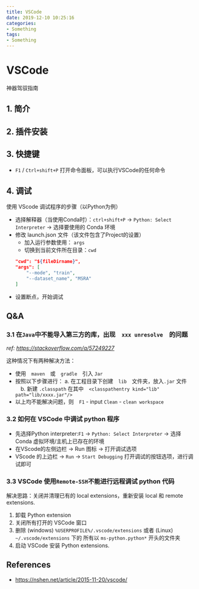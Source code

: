 ```yaml
---
title: VSCode
date: 2019-12-10 10:25:16
categories:
- Something
tags:
- Something
---
```


# VSCode

神器驾驭指南

## 1. 简介

## 2. 插件安装

## 3. 快捷键

- `F1` / `Ctrl+shift+P` 打开命令面板，可以执行VSCode的任何命令

## 4. 调试

使用 VScode 调试程序的步骤（以Python为例）

- 选择解释器（当使用Conda时）：`ctrl+shift+P` -> `Python: Select Interpreter` -> 选择要使用的 Conda 环境
- 修改 launch.json 文件（该文件包含了Project的设置）
  - 加入运行参数使用： `args`
  - 切换到当前文件所在目录：`cwd`
  ```json
  "cwd": "${fileDirname}",
  "args": [
      "--mode", "train",
      "--dataset_name", "MSRA"
  ]
  ```
- 设置断点，开始调试
## Q&A

### 3.1 在`Java`中不能导入第三方的库，出现　`xxx unresolve`　的问题

*ref: https://stackoverflow.com/a/57249227*

这种情况下有两种解决方法：

- 使用　`maven`　或　`gradle`　引入 `Jar`
- 按照以下步骤进行： a. 在工程目录下创建　`lib`　文件夹，放入`.jar` 文件 　b. 新建 `.classpath` 在其中　`<classpathentry kind="lib" path="lib/xxxx.jar"/>`
- 以上均不能解决问题，则　`F1` - input `Clean` - `clean workspace`

### 3.2 如何在 VSCode 中调试 python 程序

- 先选择Python interpreter:`F1` -> `Python: Select Interpreter` -> 选择 Conda 虚拟环境/主机上已存在的环境
- 在VScode的左侧边栏 -> Run 图标 -> 打开调试选项
- VScode 的上边栏 -> `Run` -> `Start Debugging` 打开调试的按钮选项，进行调试即可

### 3.3 VSCode 使用`Remote-SSH`不能进行远程调试 python 代码

解决思路：关闭并清理已有的 local extensions，重新安装 local 和 remote extensions.

1. 卸载 Python extension
2. 关闭所有打开的 VSCode 窗口
3. 删除 (windows) `%USERPROFILE%/.vscode/extensions` 或者 (Linux) `~/.vscode/extensions` 下的 所有以 `ms-python.python*` 开头的文件夹
4. 启动 VSCode 安装 Python extensions.

## References

- https://nshen.net/article/2015-11-20/vscode/